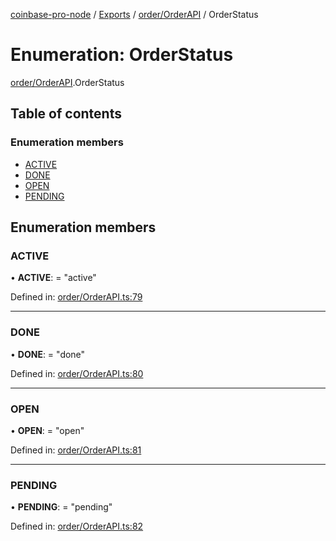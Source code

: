 [coinbase-pro-node](../README.md) / [Exports](../modules.md) / [order/OrderAPI](../modules/order_orderapi.md) / OrderStatus

# Enumeration: OrderStatus

[order/OrderAPI](../modules/order_orderapi.md).OrderStatus

## Table of contents

### Enumeration members

- [ACTIVE](order_orderapi.orderstatus.md#active)
- [DONE](order_orderapi.orderstatus.md#done)
- [OPEN](order_orderapi.orderstatus.md#open)
- [PENDING](order_orderapi.orderstatus.md#pending)

## Enumeration members

### ACTIVE

• **ACTIVE**: = "active"

Defined in: [order/OrderAPI.ts:79](https://github.com/bennycode/coinbase-pro-node/blob/c3d8f7c/src/order/OrderAPI.ts#L79)

___

### DONE

• **DONE**: = "done"

Defined in: [order/OrderAPI.ts:80](https://github.com/bennycode/coinbase-pro-node/blob/c3d8f7c/src/order/OrderAPI.ts#L80)

___

### OPEN

• **OPEN**: = "open"

Defined in: [order/OrderAPI.ts:81](https://github.com/bennycode/coinbase-pro-node/blob/c3d8f7c/src/order/OrderAPI.ts#L81)

___

### PENDING

• **PENDING**: = "pending"

Defined in: [order/OrderAPI.ts:82](https://github.com/bennycode/coinbase-pro-node/blob/c3d8f7c/src/order/OrderAPI.ts#L82)
